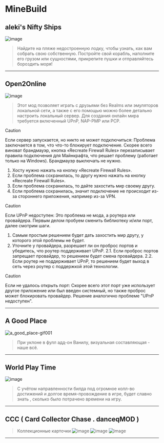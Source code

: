 # MineBuild
## aleki's Nifty Ships
![image](https://github.com/user-attachments/assets/af026a52-94fa-497d-a30c-3229f04e43c3)
> Найдите на пляже недостроенную лодку, чтобы узнать, как вам собрать свою собственную. Постройте свой корабль, наполните его грузом или сущностями, прикрепите пушки и отправляйтесь бороздить моря!

________________
## Open2Online
![image](https://github.com/user-attachments/assets/ab5b959a-77ff-4388-810f-ff93c3b81be1)

> Этот мод позволяет играть с друзьями без Realms или эмуляторов локальной сети, а также с его помощью можно более детально настроить локальный сервер. Для создания онлайн мира требуется включенный UPnP, NAP-PMP или PCP.

> [!CAUTION]
> Если сервер запускается, но никто не может подключиться:
> Проблема заключается в том, что что-то блокирует подключение. Скорее всего виноват брандмауэр, кнопка «Recreate Firewall Rules» перезаписывает правила подключения для Майнкрафта, что решает проблему (работает только на Windows).
> Брандмауэр выключать не нужно.
> 1. Хосту нужно нажать на кнопку «Recreate Firewall Rules».
> 2. Если проблема сохранилась, то другу нужно нажать на кнопку «Recreate Firewall Rules».
> 3. Если проблема сохранилась, то дайте захостить мир своему другу.
> 4. Если проблема сохранилась, значит подключение не происходит из-за стороннего приложения, например из-за VPN.

> [!CAUTION]
> Если UPnP недоступен:
> Это проблема не мода, а роутера или провайдера.
> Первым делом пробуем сменить библиотеку и/или порт, далее смотрим шаги.
> 1. Самым простым решением будет дать захостить мир другу, у которого этой проблемы не будет.
> 2. Уточните у провайдера, разрешает ли он проброс портов и убедитесь, что роутер поддерживает UPnP.
> 2.1. Если проброс портов запрещает провайдер, то решением будет смена провайдера.
> 2.2. Если роутер не поддерживает UPnP, то решением будет выход в сеть через роутер с поддержкой этой технологии.

> [!CAUTION]
> Если не удалось открыть порт:
> Скорее всего этот порт уже использует другое приложение или был введен системный, но также проброс может блокировать провайдер.
> Решение аналогично проблеме "UPnP недоступен".
______________________
## A Good Place
![a_good_place-gif001](https://github.com/user-attachments/assets/3962aa24-aa8b-4463-b24f-2d0252417a12)
> При уклоне в фулл адд-он Ванилу, визуальная составляющая - наше всё.
___________
## World Play Time
![image](https://github.com/user-attachments/assets/8644003f-73a4-4664-a844-aae8ae726a83)
> С учётом направленности билда под огромное колл-во достижений и долгое время-провождение в игре, будет славно знать , сколько было потрачено времени на игру.
___________
## CCC ( Card Collector Chase . danceqMOD )
> Коллекционные карточки
![image](https://github.com/user-attachments/assets/10422760-5b16-487d-a945-b25825290908)
![image](https://github.com/user-attachments/assets/1aa5967d-b682-4a8e-8de7-29b6a8b5579f)
![image](https://github.com/user-attachments/assets/6d9f5794-300b-4e8f-a565-7a3d351de261)
___________
